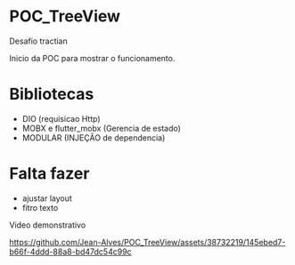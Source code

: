 # POC_TreeView
Desafio tractian

Inicio da POC para mostrar o funcionamento.


# Bibliotecas
- DIO (requisicao Http)
- MOBX e flutter_mobx (Gerencia de estado)
- MODULAR (INJEÇÃO de dependencia)

# Falta fazer
- ajustar layout
- fitro texto
  
Video demonstrativo

https://github.com/Jean-Alves/POC_TreeView/assets/38732219/145ebed7-b66f-4ddd-88a8-bd47dc54c99c

